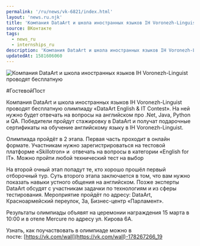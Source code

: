 ```yaml
---
permalink: '/ru/news/vk-6821/index.html'
layout: 'news.ru.njk'
title: 'Компания DataArt и школа иностранных языков IH Voronezh-Linguist проводят бесплатную олимпиаду'
source: ВКонтакте
tags:
  - news_ru
  - internships_ru
description: 'Компания DataArt и школа иностранных языков IH Voronezh-Linguist проводят бесплатную'
updatedAt: 1581606060
---
```

![Компания DataArt и школа иностранных языков IH Voronezh-Linguist проводят бесплатную](https://sun9-11.userapi.com/impg/c857436/v857436882/17bb19/yk_HMrJIl5o.jpg?size=1280x720&quality=96&sign=a93df590a2a2d38ec25f814d10f482e1&c_uniq_tag=BFHD0GmNI74ADVEKEjNQv9pZ1IntSa2EuSyGT-GxqVk&type=album)

#ГостевойПост

Компания DataArt и школа иностранных языков IH Voronezh-Linguist проводят бесплатную олимпиаду «DataArt English & IT Contest». На ней нужно будет отвечать на вопросы на английском про .Net, Java, Python и QA. Победители пройдут стажировку в DataArt и получат подарочные сертификаты на обучение английскому языку в IH Voronezh-Linguist.

Олимпиада пройдёт в 2 этапа. Первая часть проходит в онлайн формате. Участникам нужно зарегистрироваться на тестовой платформе «Skillotron» и  отвечать на вопросы в категории «English for IT». Можно пройти любой технический тест на выбор

На второй очный этап попадут те, кто хорошо прошёл первый отборочный тур. Суть второго этапа заключается в том, что вам нужно показать навыки устного общения на английском. Позже эксперты DataArt обсудят с участникам задачки по технологиям и из сферы тестирования.
Мероприятие пройдёт по адресу: DataArt, Красноармейский переулок, 3а, Бизнес-центр «Парламент».

Результаты олимпиады объявят на церемонии награждения 15 марта в 10:00 и в отеле Mercure по адресу ул. Кирова 6А.

Узнать, как поучаствовать в олимпиаде можно в посте: [https://vk.com/wall](https://vk.com/wall)-178267266_19
